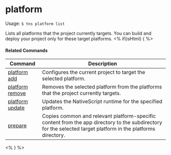 platform
==========

Usage:
    `$ tns platform list`

Lists all platforms that the project currently targets. You can build and deploy your project only for these target platforms.
<% if(isHtml) { %> 

#### Related Commands

Command | Description
----------|----------
[platform add](platform-add.html) | Configures the current project to target the selected platform.
[platform remove](platform-remove.html) | Removes the selected platform from the platforms that the project currently targets.
[platform update](platform-update.html) | Updates the NativeScript runtime for the specified platform.
[prepare](prepare.html) | Copies common and relevant platform-specific content from the app directory to the subdirectory for the selected target platform in the platforms directory.
<% } %>